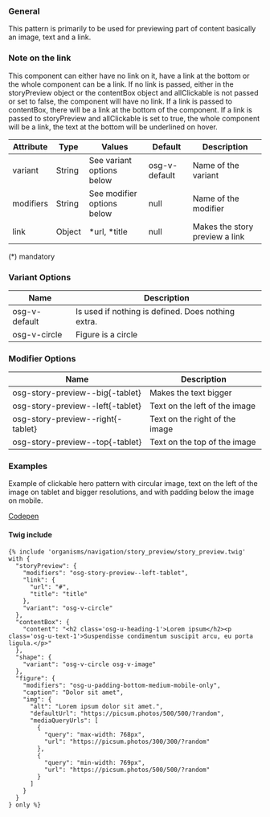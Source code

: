 ### General
This pattern is primarily to be used for previewing part of content basically an image, text and a link.

### Note on the link
This component can either have no link on it, have a link at the bottom or the whole component can be a link.
If no link is passed, either in the storyPreview object or the contentBox object and allClickable is not passed or set to false, the component will have no link.
If a link is passed to contentBox, there will be a link at the bottom of the component.
If a link is passed to storyPreview and allClickable is set to true, the whole component will be a link, the text at the bottom will be underlined on hover.


| Attribute | Type | Values | Default | Description |
|---|---|---|---|---|
| variant | String | See variant options below | osg-v-default | Name of the variant |
| modifiers | String | See modifier options below | null | Name of the modifier |
| link | Object | *url, *title | null | Makes the story preview a link |

(*) mandatory

### Variant Options
| Name | Description |
|------|-------------|
| osg-v-default | Is used if nothing is defined. Does nothing extra. |
| osg-v-circle | Figure is a circle |

### Modifier Options
| Name | Description |
|------|-------------|
| osg-story-preview--big{-tablet} | Makes the text bigger |
| osg-story-preview--left{-tablet} | Text on the left of the image |
| osg-story-preview--right{-tablet} | Text on the right of the image |
| osg-story-preview--top{-tablet} | Text on the top of the image |

### Examples

Example of clickable hero pattern with circular image, text on the left of the image on tablet and bigger resolutions, and with padding below the image on mobile.

[Codepen](https://codepen.io/oslokommune/pen/Gejwvv)

#### Twig include

```twig
{% include 'organisms/navigation/story_preview/story_preview.twig' with {
  "storyPreview": {
    "modifiers": "osg-story-preview--left-tablet",
    "link": {
      "url": "#",
      "title": "title"
    },
    "variant": "osg-v-circle"
  },
  "contentBox": {
    "content": "<h2 class='osg-u-heading-1'>Lorem ipsum</h2><p class='osg-u-text-1'>Suspendisse condimentum suscipit arcu, eu porta ligula.</p>"
  },
  "shape": {
    "variant": "osg-v-circle osg-v-image"
  },
  "figure": {
    "modifiers": "osg-u-padding-bottom-medium-mobile-only",
    "caption": "Dolor sit amet",
    "img": {
      "alt": "Lorem ipsum dolor sit amet.",
      "defaultUrl": "https://picsum.photos/500/500/?random",
      "mediaQueryUrls": [
        {
          "query": "max-width: 768px",
          "url": "https://picsum.photos/300/300/?random"
        },
        {
          "query": "min-width: 769px",
          "url": "https://picsum.photos/500/500/?random"
        }
      ]
    }
  }
} only %}
```
